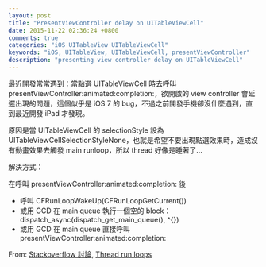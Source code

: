 ```yaml
---
layout: post
title: "PresentViewController delay on UITableViewCell"
date: 2015-11-22 02:36:24 +0800
comments: true
categories: "iOS UITableView UITableViewCell"
keywords: "iOS, UITableView, UITableViewCell, presentViewController"
description: "presenting view controller delay on UITableViewCell"
---
```


最近開發常常遇到：當點選 UITableViewCell 時去呼叫 presentViewController:animated:completion:，欲開啟的 view controller 會延遲出現的問題，這個似乎是 iOS 7 的 bug，不過之前開發手機卻沒什麼遇到，直到最近開發 iPad 才發現。

原因是當 UITableViewCell 的 selectionStyle 設為 UITableViewCellSelectionStyleNone，也就是希望不要出現點選效果時，造成沒有動畫效果去觸發 main runloop，所以 thread 好像是睡著了...

解決方式：

在呼叫 presentViewController:animated:completion: 後

* 呼叫 CFRunLoopWakeUp(CFRunLoopGetCurrent())
* 或用 GCD 在 main queue 執行一個空的 block：dispatch_async(dispatch_get_main_queue(), ^{})
* 或用 GCD 在 main queue 直接呼叫 presentViewController:animated:completion:

From: [Stackoverflow 討論](http://stackoverflow.com/questions/21075540/presentviewcontrolleranimatedyes-view-will-not-appear-until-user-taps-again), [Thread run loops](https://developer.apple.com/library/ios/documentation/Cocoa/Conceptual/Multithreading/RunLoopManagement/RunLoopManagement.html)